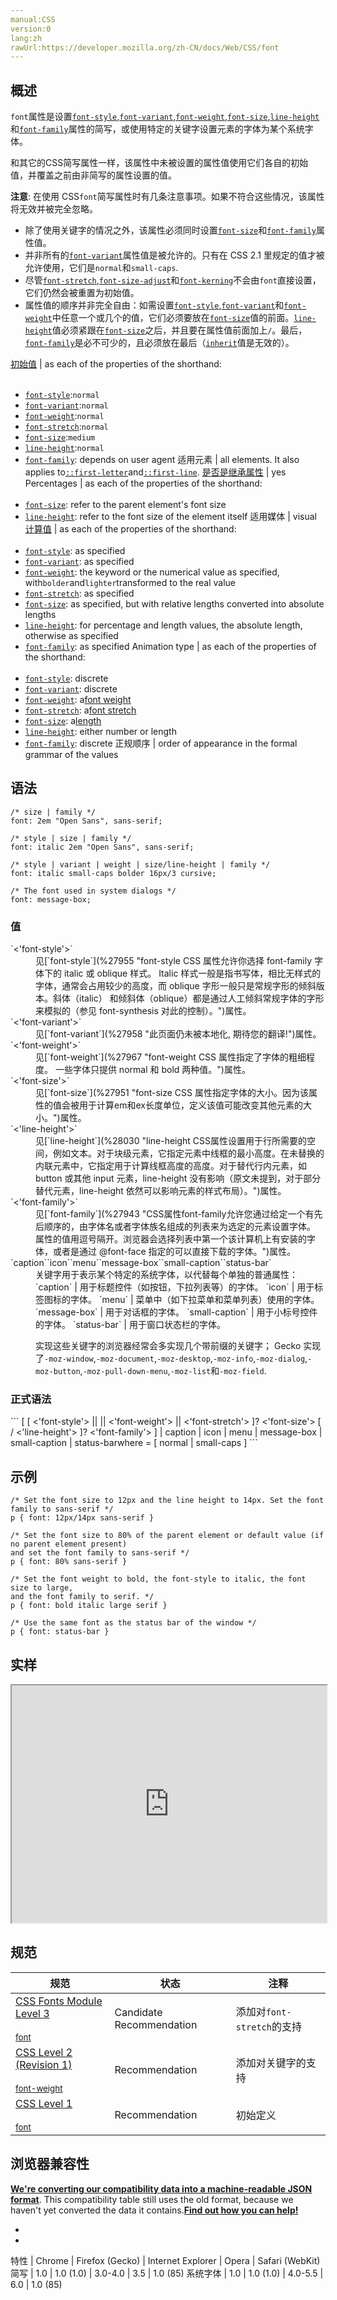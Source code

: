 ```yaml
---
manual:CSS
version:0
lang:zh
rawUrl:https://developer.mozilla.org/zh-CN/docs/Web/CSS/font
---
```





## 概述<a name="概述"></a>


`font`属性是设置[`font-style`](%27955 "font-style CSS 属性允许你选择 font-family 字体下的 italic 或 oblique 样式。 Italic 样式一般是指书写体，相比无样式的字体，通常会占用较少的高度，而 oblique 字形一般只是常规字形的倾斜版本。斜体（italic） 和倾斜体（oblique）都是通过人工倾斜常规字体的字形来模拟的（参见 font-synthesis 对此的控制）。"),[`font-variant`](%27958 "此页面仍未被本地化, 期待您的翻译!"),[`font-weight`](%27967 "font-weight CSS 属性指定了字体的粗细程度。 一些字体只提供 normal 和 bold 两种值。"),[`font-size`](%27951 "font-size CSS 属性指定字体的大小。因为该属性的值会被用于计算em和ex长度单位，定义该值可能改变其他元素的大小。"),[`line-height`](%28030 "line-height CSS属性设置用于行所需要的空间，例如文本。对于块级元素，它指定元素中线框的最小高度。在未替换的内联元素中，它指定用于计算线框高度的高度。对于替代行内元素，如 button 或其他 input 元素，line-height 没有影响（原文未提到，对于部分替代元素，line-height 依然可以影响元素的样式布局）。")和[`font-family`](%27943 "CSS属性font-family允许您通过给定一个有先后顺序的，由字体名或者字体族名组成的列表来为选定的元素设置字体。 属性的值用逗号隔开。浏览器会选择列表中第一个该计算机上有安装的字体，或者是通过 @font-face 指定的可以直接下载的字体。")属性的简写，或使用特定的关键字设置元素的字体为某个系统字体。



和其它的CSS简写属性一样，该属性中未被设置的属性值使用它们各自的初始值，并覆盖之前由非简写的属性设置的值。

**注意**: 在使用 CSS`font`简写属性时有几条注意事项。如果不符合这些情况，该属性将无效并被完全忽略。
* 除了使用关键字的情况之外，该属性必须同时设置[`font-size`](%27951 "font-size CSS 属性指定字体的大小。因为该属性的值会被用于计算em和ex长度单位，定义该值可能改变其他元素的大小。")和[`font-family`](%27943 "CSS属性font-family允许您通过给定一个有先后顺序的，由字体名或者字体族名组成的列表来为选定的元素设置字体。 属性的值用逗号隔开。浏览器会选择列表中第一个该计算机上有安装的字体，或者是通过 @font-face 指定的可以直接下载的字体。")属性值。
* 并非所有的[`font-variant`](%27958 "此页面仍未被本地化, 期待您的翻译!")属性值是被允许的。只有在 CSS 2.1 里规定的值才被允许使用，它们是`normal`和`small-caps`.
* 尽管[`font-stretch`](%27953 "font-stretch属性为字体定义一个正常或经过伸缩变形的字体外观，这个属性并不会通过伸展/缩小而改变字体的几何外形，如font-feature-settings和font-variant属性，它仅仅意味着当有多种字体可供选择时，会为字体选择最适合的大小。"),[`font-size-adjust`](%27952 "font-size-adjust CSS属性定义字体大小应取决于小写字母，而不是大写字母。在字体较小时，字体的可读性主要由小写字母的大小决定，通过此选项即可进行调整。")和[`font-kerning`](%27948 "此页面仍未被本地化, 期待您的翻译!")不会由`font`直接设置，它们仍然会被重置为初始值。
* 属性值的顺序并非完全自由：如需设置[`font-style`](%27955 "font-style CSS 属性允许你选择 font-family 字体下的 italic 或 oblique 样式。 Italic 样式一般是指书写体，相比无样式的字体，通常会占用较少的高度，而 oblique 字形一般只是常规字形的倾斜版本。斜体（italic） 和倾斜体（oblique）都是通过人工倾斜常规字体的字形来模拟的（参见 font-synthesis 对此的控制）。"),[`font-variant`](%27958 "此页面仍未被本地化, 期待您的翻译!")和[`font-weight`](%27967 "font-weight CSS 属性指定了字体的粗细程度。 一些字体只提供 normal 和 bold 两种值。")中任意一个或几个的值，它们必须要放在[`font-size`](%27951 "font-size CSS 属性指定字体的大小。因为该属性的值会被用于计算em和ex长度单位，定义该值可能改变其他元素的大小。")值的前面。[`line-height`](%28030 "line-height CSS属性设置用于行所需要的空间，例如文本。对于块级元素，它指定元素中线框的最小高度。在未替换的内联元素中，它指定用于计算线框高度的高度。对于替代行内元素，如 button 或其他 input 元素，line-height 没有影响（原文未提到，对于部分替代元素，line-height 依然可以影响元素的样式布局）。")值必须紧跟在[`font-size`](%27951 "font-size CSS 属性指定字体的大小。因为该属性的值会被用于计算em和ex长度单位，定义该值可能改变其他元素的大小。")之后，并且要在属性值前面加上`/`。最后，[`font-family`](%27943 "CSS属性font-family允许您通过给定一个有先后顺序的，由字体名或者字体族名组成的列表来为选定的元素设置字体。 属性的值用逗号隔开。浏览器会选择列表中第一个该计算机上有安装的字体，或者是通过 @font-face 指定的可以直接下载的字体。")是必不可少的，且必须放在最后（[`inherit`](%28010 "此页面仍未被本地化, 期待您的翻译!")值是无效的）。


[初始值](%28302 "") | as each of the properties of the shorthand:<br></br>
* [`font-style`](%27955 "font-style CSS 属性允许你选择 font-family 字体下的 italic 或 oblique 样式。 Italic 样式一般是指书写体，相比无样式的字体，通常会占用较少的高度，而 oblique 字形一般只是常规字形的倾斜版本。斜体（italic） 和倾斜体（oblique）都是通过人工倾斜常规字体的字形来模拟的（参见 font-synthesis 对此的控制）。"):`normal`
* [`font-variant`](%27958 "此页面仍未被本地化, 期待您的翻译!"):`normal`
* [`font-weight`](%27967 "font-weight CSS 属性指定了字体的粗细程度。 一些字体只提供 normal 和 bold 两种值。"):`normal`
* [`font-stretch`](%27953 "font-stretch属性为字体定义一个正常或经过伸缩变形的字体外观，这个属性并不会通过伸展/缩小而改变字体的几何外形，如font-feature-settings和font-variant属性，它仅仅意味着当有多种字体可供选择时，会为字体选择最适合的大小。"):`normal`
* [`font-size`](%27951 "font-size CSS 属性指定字体的大小。因为该属性的值会被用于计算em和ex长度单位，定义该值可能改变其他元素的大小。"):`medium`
* [`line-height`](%28030 "line-height CSS属性设置用于行所需要的空间，例如文本。对于块级元素，它指定元素中线框的最小高度。在未替换的内联元素中，它指定用于计算线框高度的高度。对于替代行内元素，如 button 或其他 input 元素，line-height 没有影响（原文未提到，对于部分替代元素，line-height 依然可以影响元素的样式布局）。"):`normal`
* [`font-family`](%27943 "CSS属性font-family允许您通过给定一个有先后顺序的，由字体名或者字体族名组成的列表来为选定的元素设置字体。 属性的值用逗号隔开。浏览器会选择列表中第一个该计算机上有安装的字体，或者是通过 @font-face 指定的可以直接下载的字体。"): depends on user agent 
适用元素 | all elements. It also applies to[`::first-letter`](%27929 "CSS 伪元素 ::first-letter会选中某 block-level element（块级元素）第一行的第一个字母，并且文字所处的行之前没有其他内容（如图片和内联的表格） 。")and[`::first-line`](%27930 "::first-line CSS pseudo-element （CSS伪元素）在某 block-level element （块级元素）的第一行应用样式。第一行的长度取决于很多因素，包括元素宽度，文档宽度和文本的文字大小。"). 
[是否是继承属性](%28299 "") | yes 
Percentages | as each of the properties of the shorthand:<br></br>
* [`font-size`](%27951 "font-size CSS 属性指定字体的大小。因为该属性的值会被用于计算em和ex长度单位，定义该值可能改变其他元素的大小。"): refer to the parent element&#39;s font size
* [`line-height`](%28030 "line-height CSS属性设置用于行所需要的空间，例如文本。对于块级元素，它指定元素中线框的最小高度。在未替换的内联元素中，它指定用于计算线框高度的高度。对于替代行内元素，如 button 或其他 input 元素，line-height 没有影响（原文未提到，对于部分替代元素，line-height 依然可以影响元素的样式布局）。"): refer to the font size of the element itself 
适用媒体 | visual 
[计算值](%28304 "") | as each of the properties of the shorthand:<br></br>
* [`font-style`](%27955 "font-style CSS 属性允许你选择 font-family 字体下的 italic 或 oblique 样式。 Italic 样式一般是指书写体，相比无样式的字体，通常会占用较少的高度，而 oblique 字形一般只是常规字形的倾斜版本。斜体（italic） 和倾斜体（oblique）都是通过人工倾斜常规字体的字形来模拟的（参见 font-synthesis 对此的控制）。"): as specified
* [`font-variant`](%27958 "此页面仍未被本地化, 期待您的翻译!"): as specified
* [`font-weight`](%27967 "font-weight CSS 属性指定了字体的粗细程度。 一些字体只提供 normal 和 bold 两种值。"): the keyword or the numerical value as specified, with`bolder`and`lighter`transformed to the real value
* [`font-stretch`](%27953 "font-stretch属性为字体定义一个正常或经过伸缩变形的字体外观，这个属性并不会通过伸展/缩小而改变字体的几何外形，如font-feature-settings和font-variant属性，它仅仅意味着当有多种字体可供选择时，会为字体选择最适合的大小。"): as specified
* [`font-size`](%27951 "font-size CSS 属性指定字体的大小。因为该属性的值会被用于计算em和ex长度单位，定义该值可能改变其他元素的大小。"): as specified, but with relative lengths converted into absolute lengths
* [`line-height`](%28030 "line-height CSS属性设置用于行所需要的空间，例如文本。对于块级元素，它指定元素中线框的最小高度。在未替换的内联元素中，它指定用于计算线框高度的高度。对于替代行内元素，如 button 或其他 input 元素，line-height 没有影响（原文未提到，对于部分替代元素，line-height 依然可以影响元素的样式布局）。"): for percentage and length values, the absolute length, otherwise as specified
* [`font-family`](%27943 "CSS属性font-family允许您通过给定一个有先后顺序的，由字体名或者字体族名组成的列表来为选定的元素设置字体。 属性的值用逗号隔开。浏览器会选择列表中第一个该计算机上有安装的字体，或者是通过 @font-face 指定的可以直接下载的字体。"): as specified 
Animation type | as each of the properties of the shorthand:<br></br>
* [`font-style`](%27955 "font-style CSS 属性允许你选择 font-family 字体下的 italic 或 oblique 样式。 Italic 样式一般是指书写体，相比无样式的字体，通常会占用较少的高度，而 oblique 字形一般只是常规字形的倾斜版本。斜体（italic） 和倾斜体（oblique）都是通过人工倾斜常规字体的字形来模拟的（参见 font-synthesis 对此的控制）。"): discrete
* [`font-variant`](%27958 "此页面仍未被本地化, 期待您的翻译!"): discrete
* [`font-weight`](%27967 "font-weight CSS 属性指定了字体的粗细程度。 一些字体只提供 normal 和 bold 两种值。"): a[font weight](%30054 "Font weight values are interpolated via discrete steps (multiples of 100). The interpolation happens in real number space and is converted to an integer by rounding to the nearest multiple of 100, with values halfway between multiples of 100 rounded towards positive infinity.")
* [`font-stretch`](%27953 "font-stretch属性为字体定义一个正常或经过伸缩变形的字体外观，这个属性并不会通过伸展/缩小而改变字体的几何外形，如font-feature-settings和font-variant属性，它仅仅意味着当有多种字体可供选择时，会为字体选择最适合的大小。"): a[font stretch](%30055 "Font stretch values are interpolated in discrete steps. The interpolation happens as though the ordered values are equally spaced real numbers; the result is rounded to the nearest value, with values exactly halfway between two values rounded towards the later value, that is the most expanded one.")
* [`font-size`](%27951 "font-size CSS 属性指定字体的大小。因为该属性的值会被用于计算em和ex长度单位，定义该值可能改变其他元素的大小。"): a[length](%28692 "Values of the <length> CSS data type are interpolated as real, floating-point numbers.")
* [`line-height`](%28030 "line-height CSS属性设置用于行所需要的空间，例如文本。对于块级元素，它指定元素中线框的最小高度。在未替换的内联元素中，它指定用于计算线框高度的高度。对于替代行内元素，如 button 或其他 input 元素，line-height 没有影响（原文未提到，对于部分替代元素，line-height 依然可以影响元素的样式布局）。"): either number or length
* [`font-family`](%27943 "CSS属性font-family允许您通过给定一个有先后顺序的，由字体名或者字体族名组成的列表来为选定的元素设置字体。 属性的值用逗号隔开。浏览器会选择列表中第一个该计算机上有安装的字体，或者是通过 @font-face 指定的可以直接下载的字体。"): discrete 
正规顺序 | order of appearance in the formal grammar of the values 


## 语法<a name="语法"></a>

```
/* size | family */
font: 2em "Open Sans", sans-serif;

/* style | size | family */
font: italic 2em "Open Sans", sans-serif;

/* style | variant | weight | size/line-height | family */
font: italic small-caps bolder 16px/3 cursive;

/* The font used in system dialogs */
font: message-box;
```

### 值<a name="值"></a>
<dl><dt id=''>`<'font-style'>`</dt><dd>见[`font-style`](%27955 "font-style CSS 属性允许你选择 font-family 字体下的 italic 或 oblique 样式。 Italic 样式一般是指书写体，相比无样式的字体，通常会占用较少的高度，而 oblique 字形一般只是常规字形的倾斜版本。斜体（italic） 和倾斜体（oblique）都是通过人工倾斜常规字体的字形来模拟的（参见 font-synthesis 对此的控制）。")属性。</dd><dt id=''>`<'font-variant'>`</dt><dd>见[`font-variant`](%27958 "此页面仍未被本地化, 期待您的翻译!")属性。</dd><dt id=''>`<'font-weight'>`</dt><dd>见[`font-weight`](%27967 "font-weight CSS 属性指定了字体的粗细程度。 一些字体只提供 normal 和 bold 两种值。")属性。</dd><dt id=''>`<'font-size'>`</dt><dd>见[`font-size`](%27951 "font-size CSS 属性指定字体的大小。因为该属性的值会被用于计算em和ex长度单位，定义该值可能改变其他元素的大小。")属性。</dd><dt id=''>`<'line-height'>`</dt><dd>见[`line-height`](%28030 "line-height CSS属性设置用于行所需要的空间，例如文本。对于块级元素，它指定元素中线框的最小高度。在未替换的内联元素中，它指定用于计算线框高度的高度。对于替代行内元素，如 button 或其他 input 元素，line-height 没有影响（原文未提到，对于部分替代元素，line-height 依然可以影响元素的样式布局）。")属性。</dd><dt id=''>`<'font-family'>`</dt><dd>见[`font-family`](%27943 "CSS属性font-family允许您通过给定一个有先后顺序的，由字体名或者字体族名组成的列表来为选定的元素设置字体。 属性的值用逗号隔开。浏览器会选择列表中第一个该计算机上有安装的字体，或者是通过 @font-face 指定的可以直接下载的字体。")属性。</dd><dt id=''>`caption``icon``menu``message-box``small-caption``status-bar`</dt><dd>关键字用于表示某个特定的系统字体，以代替每个单独的普通属性：
`caption` | 用于标题控件（如按钮，下拉列表等）的字体。 
`icon` | 用于标签图标的字体。 
`menu` | 菜单中（如下拉菜单和菜单列表）使用的字体。 
`message-box` | 用于对话框的字体。 
`small-caption` | 用于小标号控件的字体。 
`status-bar` | 用于窗口状态栏的字体。 

实现这些关键字的浏览器经常会多实现几个带前缀的关键字； Gecko 实现了`-moz-window`,`-moz-document`,`-moz-desktop`,`-moz-info`,`-moz-dialog`,`-moz-button`,`-moz-pull-down-menu`,`-moz-list`和`-moz-field`.</dd><dt id=''>
### 正式语法<a name="正式语法"></a>
</dt></dl>
```
[ [ <'font-style'> || <font-variant-css21> || <'font-weight'> || <'font-stretch'> ]? <'font-size'> [ / <'line-height'> ]? <'font-family'> ] | caption | icon | menu | message-box | small-caption | status-barwhere <font-variant-css21> = [ normal | small-caps ]
```

## 示例<a name="示例"></a>

```
/* Set the font size to 12px and the line height to 14px. Set the font family to sans-serif */
p { font: 12px/14px sans-serif }
```

```
/* Set the font size to 80% of the parent element or default value (if no parent element present) 
and set the font family to sans-serif */ 
p { font: 80% sans-serif }
```

```
/* Set the font weight to bold, the font-style to italic, the font size to large, 
and the font family to serif. */
p { font: bold italic large serif }
```

```
/* Use the same font as the status bar of the window */
p { font: status-bar }
```

## 实样<a name="live_sample"></a>


<iframe src='https://mdn.mozillademos.org/zh-CN/docs/Web/CSS/font$samples/live_sample?revision=1031548' width='100%' height='380px'></iframe>



## 规范<a name="Notes"></a>

规范 | 状态 | 注释 
 ---  |  ---  |  ---  | 
[CSS Fonts Module Level 3<br></br><small>font</small>](%30056 "") | Candidate Recommendation | 添加对`font-stretch`的支持 
[CSS Level 2 (Revision 1)<br></br><small>font-weight</small>](%30057 "") | Recommendation | 添加对关键字的支持 
[CSS Level 1<br></br><small>font</small>](%30058 "") | Recommendation | 初始定义 


## 浏览器兼容性<a name="Browser_Compatibility"></a>


**[We&#39;re converting our compatibility data into a machine-readable JSON format](%3344 "")**. This compatibility table still uses the old format, because we haven&#39;t yet converted the data it contains.**[Find out how you can help!](%3392 "")**


* 
* 

特性 | Chrome | Firefox (Gecko) | Internet Explorer | Opera | Safari (WebKit) 
简写 | 1.0 | 1.0 (1.0) | 3.0-4.0 | 3.5 | 1.0 (85) 
系统字体 | 1.0 | 1.0 (1.0) | 4.0-5.5 | 6.0 | 1.0 (85) 






